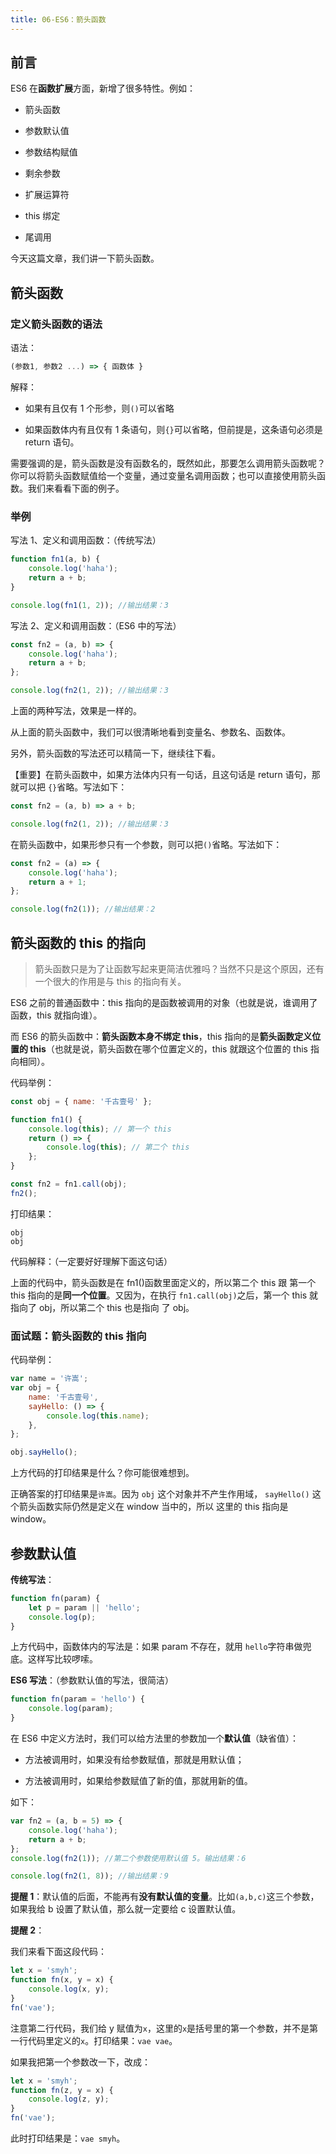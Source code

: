 ```yaml
---
title: 06-ES6：箭头函数
---
```


<ArticleTopAd></ArticleTopAd>

## 前言

ES6 在**函数扩展**方面，新增了很多特性。例如：

-   箭头函数

-   参数默认值

-   参数结构赋值

-   剩余参数

- 扩展运算符

-   this 绑定

-   尾调用

今天这篇文章，我们讲一下箭头函数。

## 箭头函数

### 定义箭头函数的语法

语法：

```js
(参数1, 参数2 ...) => { 函数体 }
```

解释：

-   如果有且仅有 1 个形参，则`()`可以省略

-   如果函数体内有且仅有 1 条语句，则`{}`可以省略，但前提是，这条语句必须是 return 语句。

需要强调的是，箭头函数是没有函数名的，既然如此，那要怎么调用箭头函数呢？你可以将箭头函数赋值给一个变量，通过变量名调用函数；也可以直接使用箭头函数。我们来看看下面的例子。

### 举例

写法 1、定义和调用函数：（传统写法）

```javascript
function fn1(a, b) {
    console.log('haha');
    return a + b;
}

console.log(fn1(1, 2)); //输出结果：3
```

写法 2、定义和调用函数：（ES6 中的写法）

```javascript
const fn2 = (a, b) => {
    console.log('haha');
    return a + b;
};

console.log(fn2(1, 2)); //输出结果：3
```

上面的两种写法，效果是一样的。

从上面的箭头函数中，我们可以很清晰地看到变量名、参数名、函数体。

另外，箭头函数的写法还可以精简一下，继续往下看。

【重要】在箭头函数中，如果方法体内只有一句话，且这句话是 return 语句，那就可以把 `{}`省略。写法如下：

```javascript
const fn2 = (a, b) => a + b;

console.log(fn2(1, 2)); //输出结果：3
```

在箭头函数中，如果形参只有一个参数，则可以把`()`省略。写法如下：

```js
const fn2 = (a) => {
    console.log('haha');
    return a + 1;
};

console.log(fn2(1)); //输出结果：2
```

## 箭头函数的 this 的指向

> 箭头函数只是为了让函数写起来更简洁优雅吗？当然不只是这个原因，还有一个很大的作用是与 this 的指向有关。

ES6 之前的普通函数中：this 指向的是函数被调用的对象（也就是说，谁调用了函数，this 就指向谁）。

而 ES6 的箭头函数中：**箭头函数本身不绑定 this**，this 指向的是**箭头函数定义位置的 this**（也就是说，箭头函数在哪个位置定义的，this 就跟这个位置的 this 指向相同）。

代码举例：

```js
const obj = { name: '千古壹号' };

function fn1() {
    console.log(this); // 第一个 this
    return () => {
        console.log(this); // 第二个 this
    };
}

const fn2 = fn1.call(obj);
fn2();
```

打印结果：

```
obj
obj
```

代码解释：（一定要好好理解下面这句话）

上面的代码中，箭头函数是在 fn1()函数里面定义的，所以第二个 this 跟 第一个 this 指向的是**同一个位置**。又因为，在执行 `fn1.call(obj)`之后，第一个 this 就指向了 obj，所以第二个 this 也是指向 了 obj。

### 面试题：箭头函数的 this 指向

代码举例：

```js
var name = '许嵩';
var obj = {
    name: '千古壹号',
    sayHello: () => {
        console.log(this.name);
    },
};

obj.sayHello();
```

上方代码的打印结果是什么？你可能很难想到。

正确答案的打印结果是`许嵩`。因为 `obj` 这个对象并不产生作用域， `sayHello()` 这个箭头函数实际仍然是定义在 window 当中的，所以 这里的 this 指向是 window。

## 参数默认值

**传统写法**：

```javascript
function fn(param) {
    let p = param || 'hello';
    console.log(p);
}
```

上方代码中，函数体内的写法是：如果 param 不存在，就用 `hello`字符串做兜底。这样写比较啰嗦。

**ES6 写法**：（参数默认值的写法，很简洁）

```javascript
function fn(param = 'hello') {
    console.log(param);
}
```

在 ES6 中定义方法时，我们可以给方法里的参数加一个**默认值**（缺省值）：

-   方法被调用时，如果没有给参数赋值，那就是用默认值；

-   方法被调用时，如果给参数赋值了新的值，那就用新的值。

如下：

```javascript
var fn2 = (a, b = 5) => {
    console.log('haha');
    return a + b;
};
console.log(fn2(1)); //第二个参数使用默认值 5。输出结果：6

console.log(fn2(1, 8)); //输出结果：9
```

**提醒 1**：默认值的后面，不能再有**没有默认值的变量**。比如`(a,b,c)`这三个参数，如果我给 b 设置了默认值，那么就一定要给 c 设置默认值。

**提醒 2**：

我们来看下面这段代码：

```javascript
let x = 'smyh';
function fn(x, y = x) {
    console.log(x, y);
}
fn('vae');
```

注意第二行代码，我们给 y 赋值为`x`，这里的`x`是括号里的第一个参数，并不是第一行代码里定义的`x`。打印结果：`vae vae`。

如果我把第一个参数改一下，改成：

```javascript
let x = 'smyh';
function fn(z, y = x) {
    console.log(z, y);
}
fn('vae');
```

此时打印结果是：`vae smyh`。
